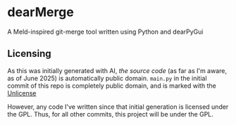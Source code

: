 # dearMerge

A Meld-inspired git-merge tool written using Python and dearPyGui

## Licensing

As this was initially generated with AI, *the source code* (as far as I'm
aware, as of June 2025) is automatically public domain. `main.py` in the initial
commit of this repo is completely public domain, and is marked with the [Unlicense](https://unlicense.org/)

However, any code I've written since that initial generation is licensed under
the GPL. Thus, for all other commits, this project will be under the GPL.
